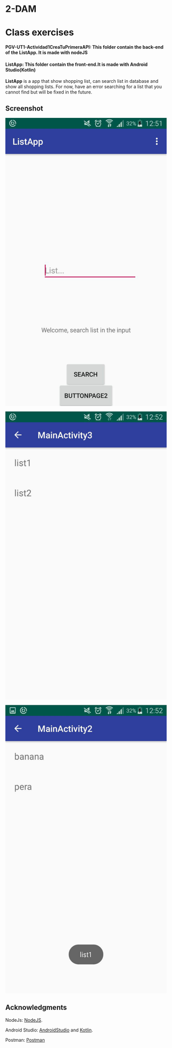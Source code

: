# 2-DAM
# Class exercises
#### PGV-UT1-Actividad1CreaTuPrimeraAPI: This folder contain the back-end of the ListApp. It is made with nodeJS
#### ListApp: This folder contain the front-end.It is made with Android Studio(Kotlin)
**ListApp** is a app that show shopping list, can search list in database and show all shopping lists.
For now, have an error searching for a list that you cannot find but will be fixed in the future.

## Screenshot

![alt text](https://github.com/kenshiroSenpai/2-DAM/raw/master/screenshot/photo_2019-09-22_13-55-08.jpg)

![alt text](https://github.com/kenshiroSenpai/2-DAM/raw/master/screenshot/photo_2019-09-22_13-55-10.jpg)

![alt text](https://github.com/kenshiroSenpai/2-DAM/raw/master/screenshot/photo_2019-09-22_13-55-12.jpg)

## Acknowledgments
NodeJs: [NodeJS](https://nodejs.org/es/docs/).

Android Studio: [AndroidStudio](https://developer.android.com/docs) and [Kotlin](https://kotlinlang.org/docs/reference/kotlin-doc.html).

Postman: [Postman](https://documenter.getpostman.com/view/8800418/SVmyQwxD)
